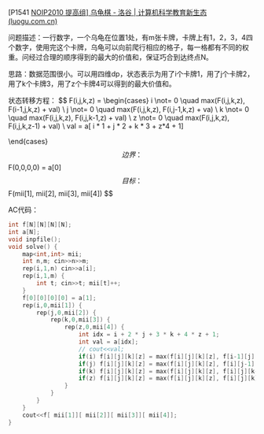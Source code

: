 [P1541 [NOIP2010 提高组\] 乌龟棋 - 洛谷 | 计算机科学教育新生态 (luogu.com.cn)](https://www.luogu.com.cn/problem/P1541)

问题描述：一行数字，一个乌龟在位置1处，有m张卡牌，卡牌上有1，2，3，4四个数字，使用完这个卡牌，乌龟可以向前爬行相应的格子，每一格都有不同的权重。问经过合理的顺序得到的最大的价值和，保证巧合到达终点N。

思路：数据范围很小。可以用四维dp，状态表示为用了i个卡牌1，用了j个卡牌2，用了k个卡牌3，用了z个卡牌4可以得到的最大价值和。

状态转移方程：
$$
F(i,j,k,z) = \begin{cases}
i \not= 0 \quad max(F(i,j,k,z), F(i-1,j,k,z) + val) \\
j \not= 0 \quad max(F(i,j,k,z), F(i,j-1,k,z) + va) \\
k \not= 0 \quad max(F(i,j,k,z), F(i,j,k-1,z) + val) \\
z \not= 0 \quad max(F(i,j,k,z), F(i,j,k,z-1) + val) \\
val = a[ i * 1   +  j * 2    + k * 3    + z*4 + 1]


\end{cases}
$$
边界：
$$
F(0,0,0,0) = a[0]
$$
目标：
$$
F(mii[1], mii[2], mii[3], mii[4])
$$


AC代码：

```cpp
int f[N][N][N][N];
int a[N];
void inpfile();
void solve() {
    map<int,int> mii;
    int n,m; cin>>n>>m;
    rep(i,1,n) cin>>a[i];
    rep(i,1,m) {
        int t; cin>>t; mii[t]++;
    }
    f[0][0][0][0] = a[1];
    rep(i,0,mii[1]) {
        rep(j,0,mii[2]) {
            rep(k,0,mii[3]) {
                rep(z,0,mii[4]) {
                    int idx = i + 2 * j + 3 * k + 4 * z + 1;
                    int val = a[idx];
                    // cout<<val;
                    if(i) f[i][j][k][z] = max(f[i][j][k][z], f[i-1][j][k][z] + val);
                    if(j) f[i][j][k][z] = max(f[i][j][k][z], f[i][j-1][k][z] + val);
                    if(k) f[i][j][k][z] = max(f[i][j][k][z], f[i][j][k-1][z] + val);
                    if(z) f[i][j][k][z] = max(f[i][j][k][z], f[i][j][k][z-1] + val);
                }
            }
        }
    }
    cout<<f[ mii[1]][ mii[2]][ mii[3]][ mii[4]];
}
```

